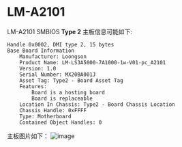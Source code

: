 # LM-A2101  

LM-A2101 SMBIOS **Type 2** 主板信息可能如下:  
```  
Handle 0x0002, DMI type 2, 15 bytes
Base Board Information
	Manufacturer: Loongson
	Product Name: LM-LS3A5000-7A1000-1w-V01-pc_A2101
	Version: 1.0
	Serial Number: MX20BA001J
	Asset Tag: Type2 - Board Asset Tag
	Features:
		Board is a hosting board
		Board is replaceable
	Location In Chassis: Type2 - Board Chassis Location
	Chassis Handle: 0xFFFF
	Type: Motherboard
	Contained Object Handles: 0
```  
主板图片如下：
![image](https://github.com/loongson/Firmware/blob/main/Image/A2101.jpg)

